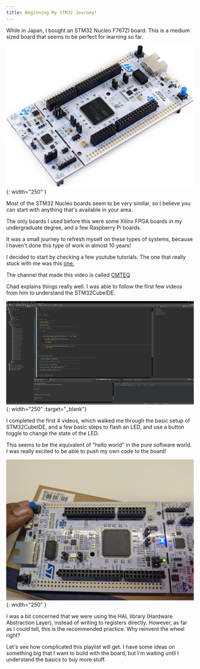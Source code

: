 ```yaml
---
title: Beginning My STM32 Journey!
---
```


While in Japan, I bought an STM32 Nucleo F767ZI board. This is a medium sized board that seems to be perfect for learning so far.

![STM32 board](/assets/posts/2025-05-06-beginner_stm32/board.jpg){: width="250" }

Most of the STM32 Nucleo boards seem to be very similar, so I believe you can start with anything that's available in your area.

The only boards I used before this were some Xilinx FPGA boards in my undergraduate degree, and a few Raspberry Pi boards.

It was a small journey to refresh myself on these types of systems, because I haven't done this type of work in almost 10 years!

I decided to start by checking a few youtube tutorials. The one that really stuck with me was this 
<a href="https://www.youtube.com/playlist?list=PLKKuXxbKd2Pe6VBL9OtCDiO0n1yQ5v5Gq">one.</a>

The channel that made this video is called <a href="https://www.youtube.com/@CMTEQ">CMTEQ</a>

Chad explains things really well. I was able to follow the first few videos from him to understand the STM32CubeIDE.

![STM32CubeIDE](/assets/posts/2025-05-06-beginner_stm32/stm32cubeide.PNG){: width="250" :target="_blank"}

I completed the first 4 videos, which walked me through the basic setup of STM32CubeIDE, and a few basic steps to
flash an LED, and use a button toggle to change the state of the LED.

This seems to be the equivalent of "hello world" in the pure software world. I was really excited to be able to push
my own code to the board!

![STM32 board with LED and button](/assets/posts/2025-05-06-beginner_stm32/button_and_led_blinking.jpg){: width="250" }

I was a bit concerned that we were using the HAL library (Hardware Abstraction Layer), instead of writing to registers directly.
However, as far as I could tell, this is the recommended practice. Why reinvent the wheel right?

Let's see how complicated this playlist will get. I have some ideas on something big that I want to build with the board,
but I'm waiting until I understand the basics to buy more stuff.